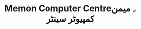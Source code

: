 ---
title: "Memon Computer Centre۔ میمن کمپیوٹر سینٹر"
url: /khrchy/memon-computer-centre-mymn-khmpywttr-synttr/
shop: computer
---